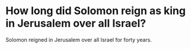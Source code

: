# How long did Solomon reign as king in Jerusalem over all Israel?

Solomon reigned in Jerusalem over all Israel for forty years.
